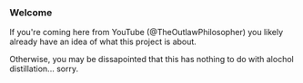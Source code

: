 ### Welcome

If you're coming here from YouTube (@TheOutlawPhilosopher) you likely already have an idea of what this project is about.

Otherwise, you may be dissapointed that this has nothing to do with alochol distillation...  sorry.

